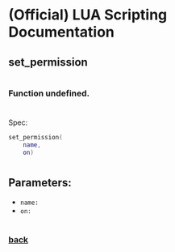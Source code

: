 
# (Official) LUA Scripting Documentation

## set_permission
#
### Function undefined.
#
Spec:
```lua
set_permission(
	name,
	on)
```
#
## Parameters:
- `name:` 
- `on:` 
#
### [back](../other)
